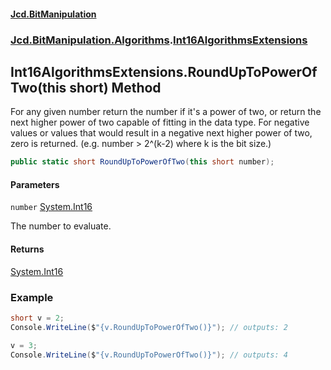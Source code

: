 #### [Jcd.BitManipulation](index.md 'index')

### [Jcd.BitManipulation.Algorithms](Jcd.BitManipulation.Algorithms.md 'Jcd.BitManipulation.Algorithms').[Int16AlgorithmsExtensions](Jcd.BitManipulation.Algorithms.Int16AlgorithmsExtensions.md 'Jcd.BitManipulation.Algorithms.Int16AlgorithmsExtensions')

## Int16AlgorithmsExtensions.RoundUpToPowerOfTwo(this short) Method

For any given number return the number if it's a power of two,
or return the next higher power of two capable of fitting in the
data type. For negative values or values that would result in a
negative next higher power of two, zero is returned. (e.g. number > 2^(k-2)
where k is the bit size.)

```csharp
public static short RoundUpToPowerOfTwo(this short number);
```

#### Parameters

<a name='Jcd.BitManipulation.Algorithms.Int16AlgorithmsExtensions.RoundUpToPowerOfTwo(thisshort).number'></a>

`number` [System.Int16](https://docs.microsoft.com/en-us/dotnet/api/System.Int16 'System.Int16')

The number to evaluate.

#### Returns

[System.Int16](https://docs.microsoft.com/en-us/dotnet/api/System.Int16 'System.Int16')

### Example

```csharp
short v = 2;
Console.WriteLine($"{v.RoundUpToPowerOfTwo()}"); // outputs: 2

v = 3;
Console.WriteLine($"{v.RoundUpToPowerOfTwo()}"); // outputs: 4
```